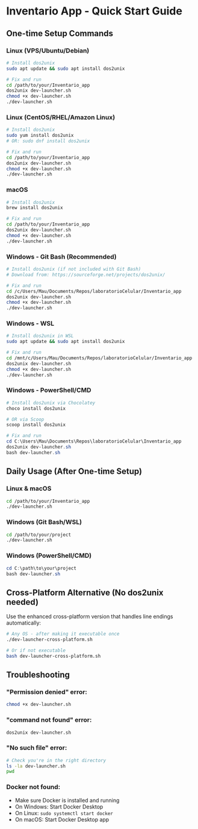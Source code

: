 # Inventario App - Quick Start Guide

## One-time Setup Commands

### Linux (VPS/Ubuntu/Debian)
```bash
# Install dos2unix
sudo apt update && sudo apt install dos2unix

# Fix and run
cd /path/to/your/Inventario_app
dos2unix dev-launcher.sh
chmod +x dev-launcher.sh
./dev-launcher.sh
```

### Linux (CentOS/RHEL/Amazon Linux)
```bash
# Install dos2unix
sudo yum install dos2unix
# OR: sudo dnf install dos2unix

# Fix and run
cd /path/to/your/Inventario_app
dos2unix dev-launcher.sh
chmod +x dev-launcher.sh
./dev-launcher.sh
```

### macOS
```bash
# Install dos2unix
brew install dos2unix

# Fix and run
cd /path/to/your/Inventario_app
dos2unix dev-launcher.sh
chmod +x dev-launcher.sh
./dev-launcher.sh
```

### Windows - Git Bash (Recommended)
```bash
# Install dos2unix (if not included with Git Bash)
# Download from: https://sourceforge.net/projects/dos2unix/

# Fix and run
cd /c/Users/Mau/Documents/Repos/laboratorioCelular/Inventario_app
dos2unix dev-launcher.sh
chmod +x dev-launcher.sh
./dev-launcher.sh
```

### Windows - WSL
```bash
# Install dos2unix in WSL
sudo apt update && sudo apt install dos2unix

# Fix and run
cd /mnt/c/Users/Mau/Documents/Repos/laboratorioCelular/Inventario_app
dos2unix dev-launcher.sh
chmod +x dev-launcher.sh
./dev-launcher.sh
```

### Windows - PowerShell/CMD
```powershell
# Install dos2unix via Chocolatey
choco install dos2unix

# OR via Scoop
scoop install dos2unix

# Fix and run
cd C:\Users\Mau\Documents\Repos\laboratorioCelular\Inventario_app
dos2unix dev-launcher.sh
bash dev-launcher.sh
```

## Daily Usage (After One-time Setup)

### Linux & macOS
```bash
cd /path/to/your/Inventario_app
./dev-launcher.sh
```

### Windows (Git Bash/WSL)
```bash
cd /path/to/your/project
./dev-launcher.sh
```

### Windows (PowerShell/CMD)
```powershell
cd C:\path\to\your\project
bash dev-launcher.sh
```

## Cross-Platform Alternative (No dos2unix needed)

Use the enhanced cross-platform version that handles line endings automatically:

```bash
# Any OS - after making it executable once
./dev-launcher-cross-platform.sh

# Or if not executable
bash dev-launcher-cross-platform.sh
```

## Troubleshooting

### "Permission denied" error:
```bash
chmod +x dev-launcher.sh
```

### "command not found" error:
```bash
dos2unix dev-launcher.sh
```

### "No such file" error:
```bash
# Check you're in the right directory
ls -la dev-launcher.sh
pwd
```

### Docker not found:
- Make sure Docker is installed and running
- On Windows: Start Docker Desktop
- On Linux: `sudo systemctl start docker`
- On macOS: Start Docker Desktop app